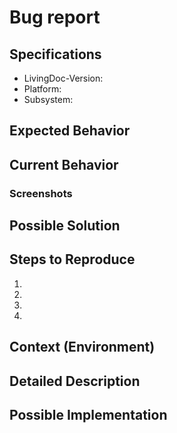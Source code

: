 <!--- Provide a general summary of the issue in the Title above -->
<!-- This template is for bug reports. If you want to submit a feature or a support request, delete the template-->

<!-- BUG REPORT -->
# Bug report
## Specifications
<!-- Describe the systems you were using -->
- LivingDoc-Version:
- Platform:
- Subsystem:

## Expected Behavior
<!--- Tell us what should happen -->

## Current Behavior
<!--- Tell us what happens instead of the expected behavior -->

### Screenshots
<!--- Screenshot of the Bug -->

## Possible Solution
<!--- Not obligatory, but suggest a fix/reason for the bug, -->

## Steps to Reproduce
<!--- Provide a link to a live example, or an unambiguous set of steps to -->
<!--- reproduce this bug. Include code to reproduce, if relevant -->
1.  
2.  
3.  
4.  

## Context (Environment)
<!--- How has this issue affected you? What are you trying to accomplish? -->
<!--- Providing context helps us come up with a solution that is most useful in the real world -->

## Detailed Description
<!--- Provide a detailed description of the change or addition you are proposing -->

## Possible Implementation
<!--- Not obligatory, but suggest an idea for implementing addition or change -->

